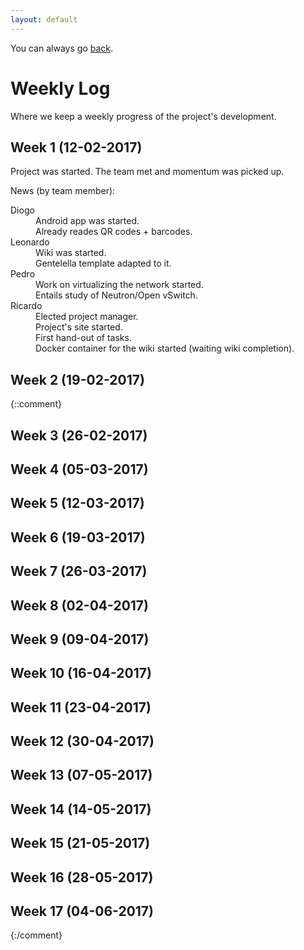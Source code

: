 ```yaml
---
layout: default
---
```


You can always go [back](../).

# Weekly Log

Where we keep a weekly progress of the project's development.

## Week  1 (12-02-2017)

Project was started. The team met and momentum was picked up.

News (by team member):
<dl>
<dt>Diogo</dt>
    <dd>Android app was started.</dd>
    <dd>Already reades QR codes + barcodes.</dd>
<dt>Leonardo</dt>
    <dd>Wiki was started.</dd>
    <dd>Gentelella template adapted to it.</dd>
<dt>Pedro</dt>
    <dd>Work on virtualizing the network started.</dd>
    <dd>Entails study of Neutron/Open vSwitch.</dd>
<dt>Ricardo</dt>
    <dd>Elected project manager.</dd>
    <dd>Project's site started.</dd>
    <dd>First hand-out of tasks.</dd>
    <dd>Docker container for the wiki started (waiting wiki completion).</dd>
</dl>

## Week  2 (19-02-2017)

{::comment}
## Week  3 (26-02-2017)
## Week  4 (05-03-2017)
## Week  5 (12-03-2017)
## Week  6 (19-03-2017)
## Week  7 (26-03-2017)
## Week  8 (02-04-2017)
## Week  9 (09-04-2017)
## Week 10 (16-04-2017)
## Week 11 (23-04-2017)
## Week 12 (30-04-2017)
## Week 13 (07-05-2017)
## Week 14 (14-05-2017)
## Week 15 (21-05-2017)
## Week 16 (28-05-2017)
## Week 17 (04-06-2017)
{:/comment}
